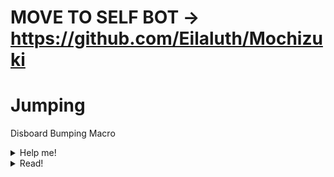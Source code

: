 # MOVE TO SELF BOT -> https://github.com/Eilaluth/Mochizuki

# Jumping
Disboard Bumping Macro

 <details>
    <summary>Help me!</summary>
 
 # Installation
  <br/>
  > download <a href="https://www.autohotkey.com/">AutoHotKey</a>
  <br/>
  > open discord
  <br/>
  > go to bumping channel
  <br/>
  > click the message form
  <br/>
  > copy "<i> !d bump </i>"
  <br/>
  > ctrl + ~
</details>
 <details>
    <summary>Read!</summary>
  <br/>
  This is against discord ToS, so <i>use at own risk</i>
</details>
